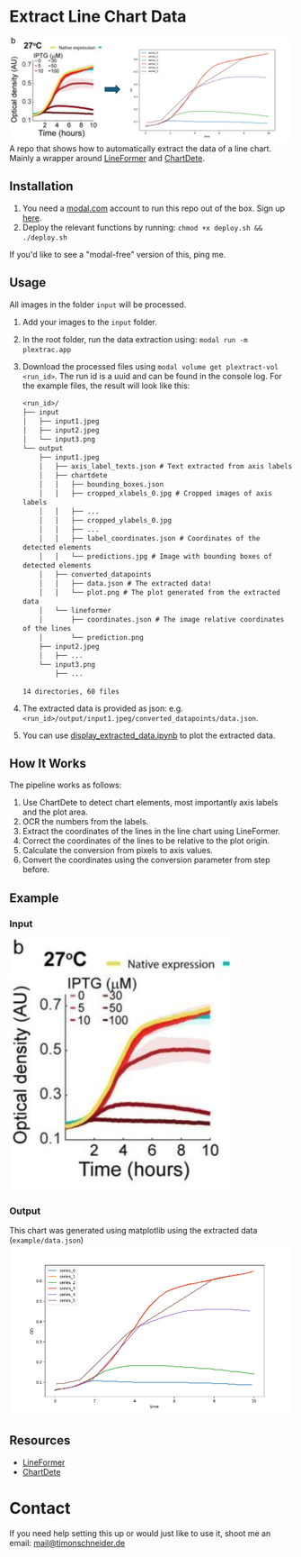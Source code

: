 # Extract Line Chart Data

![Example Output](example/plextract.png)
A repo that shows how to automatically extract the data of a line chart. Mainly a wrapper around [LineFormer](https://github.com/TheJaeLal/LineFormer) and [ChartDete](https://github.com/pengyu965/ChartDete/).

## Installation

1. You need a [modal.com](https://modal.com) account to run this repo out of the box. Sign up [here](https://modal.com/signup).
2. Deploy the relevant functions by running: `chmod +x deploy.sh && ./deploy.sh`

If you'd like to see a "modal-free" version of this, ping me.

## Usage

All images in the folder `input` will be processed.

1. Add your images to the `input` folder.
2. In the root folder, run the data extraction using: `modal run -m plextrac.app`
3. Download the processed files using `modal volume get plextract-vol <run_id>`. The run id is a uuid and can be found in the console log. For the example files, the result will look like this:

   ```
   <run_id>/
   ├── input
   │   ├── input1.jpeg
   │   ├── input2.jpeg
   │   └── input3.png
   └── output
       ├── input1.jpeg
       │   ├── axis_label_texts.json # Text extracted from axis labels
       │   ├── chartdete
       │   │   ├── bounding_boxes.json
       │   │   ├── cropped_xlabels_0.jpg # Cropped images of axis labels
       │   │   ├── ...
       │   │   ├── cropped_ylabels_0.jpg
       │   │   ├── ...
       │   │   ├── label_coordinates.json # Coordinates of the detected elements
       │   │   └── predictions.jpg # Image with bounding boxes of detected elements
       │   ├── converted_datapoints
       │   │   ├── data.json # The extracted data!
       │   │   └── plot.png # The plot generated from the extracted data
       │   └── lineformer
       │       ├── coordinates.json # The image relative coordinates of the lines
       │       └── prediction.png
       ├── input2.jpeg
       │   ├── ...
       └── input3.png
           ├── ...

   14 directories, 60 files
   ```

4. The extracted data is provided as json: e.g. `<run_id>/output/input1.jpeg/converted_datapoints/data.json`.
5. You can use [display_extracted_data.ipynb](display_extracted_data.ipynb) to plot the extracted data.

## How It Works

The pipeline works as follows:

1. Use ChartDete to detect chart elements, most importantly axis labels and the plot area.
2. OCR the numbers from the labels.
3. Extract the coordinates of the lines in the line chart using LineFormer.
4. Correct the coordinates of the lines to be relative to the plot origin.
5. Calculate the conversion from pixels to axis values.
6. Convert the coordinates using the conversion parameter from step before.

## Example

### Input

![Example Input](example/input.png)

### Output

This chart was generated using matplotlib using the extracted data (`example/data.json`)
![Example Output](example/output.png)

## Resources

- [LineFormer](https://github.com/TheJaeLal/LineFormer)
- [ChartDete](https://github.com/pengyu965/ChartDete/)

# Contact

If you need help setting this up or would just like to use it, shoot me an email: mail@timonschneider.de
